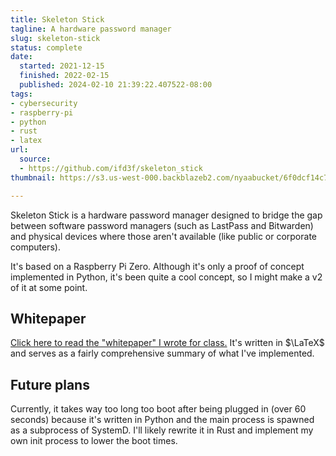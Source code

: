 ```yaml
---
title: Skeleton Stick
tagline: A hardware password manager
slug: skeleton-stick
status: complete
date:
  started: 2021-12-15
  finished: 2022-02-15
  published: 2024-02-10 21:39:22.407522-08:00
tags:
- cybersecurity
- raspberry-pi
- python
- rust
- latex
url:
  source:
  - https://github.com/ifd3f/skeleton_stick
thumbnail: https://s3.us-west-000.backblazeb2.com/nyaabucket/6f0dcf14c7061aa645a3593d611686a733160e15e3dc973145429ac382111d82/unlocked.jpg

---
```


Skeleton Stick is a hardware password manager designed to bridge the gap between
software password managers (such as LastPass and Bitwarden) and physical devices
where those aren't available (like public or corporate computers).

It's based on a Raspberry Pi Zero. Although it's only a proof of concept
implemented in Python, it's been quite a cool concept, so I might make a v2 of
it at some point.

## Whitepaper

[Click here to read the "whitepaper" I wrote for class.](./report.pdf) It's
written in $\LaTeX$ and serves as a fairly comprehensive summary of what I've
implemented.

## Future plans

Currently, it takes way too long too boot after being plugged in (over 60
seconds) because it's written in Python and the main process is spawned as a
subprocess of SystemD. I'll likely rewrite it in Rust and implement my own init
process to lower the boot times.